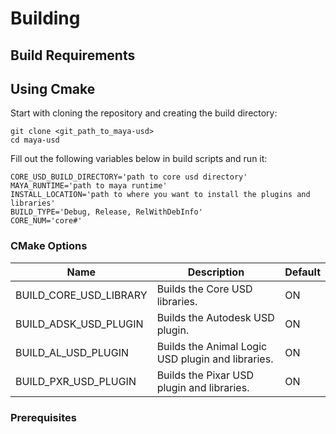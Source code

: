 # Building

## Build Requirements

## Using Cmake

Start with cloning the repository and creating the build directory:

```
git clone <git_path_to_maya-usd>
cd maya-usd
```

Fill out the following variables below in build scripts and run it:

```
CORE_USD_BUILD_DIRECTORY='path to core usd directory'
MAYA_RUNTIME='path to maya runtime'
INSTALL_LOCATION='path to where you want to install the plugins and libraries'
BUILD_TYPE='Debug, Release, RelWithDebInfo'
CORE_NUM='core#'
```

### CMake Options

Name                    | Description                                       | Default
---                     | ---                                               | ---
BUILD_CORE_USD_LIBRARY  | Builds the Core USD libraries.                    | ON
BUILD_ADSK_USD_PLUGIN   | Builds the Autodesk USD plugin.                   | ON
BUILD_AL_USD_PLUGIN     | Builds the Animal Logic USD plugin and libraries. | ON
BUILD_PXR_USD_PLUGIN    | Builds the Pixar USD plugin and libraries.        | ON

### Prerequisites
